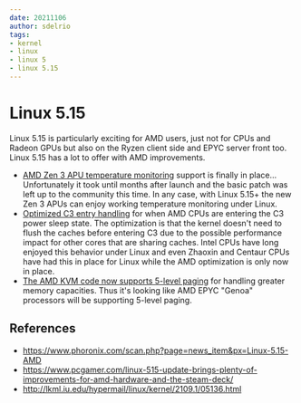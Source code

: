 ```yaml
---
date: 20211106
author: sdelrio
tags:
- kernel
- linux
- linux 5
- linux 5.15
---
```


# Linux 5.15

Linux 5.15 is particularly exciting for AMD users, just not for CPUs and Radeon GPUs but also on the Ryzen client side and EPYC server front too. Linux 5.15 has a lot to offer with AMD improvements.

* [AMD Zen 3 APU temperature monitoring](https://www.phoronix.com/scan.php?page=news_item&px=AMD-Zen-3-APU-Temp-hwmon) support is finally in place... Unfortunately it took until months after launch and the basic patch was left up to the community this time. In any case, with Linux 5.15+ the new Zen 3 APUs can enjoy working temperature monitoring under Linux. 
* [Optimized C3 entry handling](https://www.phoronix.com/scan.php?page=news_item&px=AMD-C3-Optimize-Linux-5.15) for when AMD CPUs are entering the C3 power sleep state. The optimization is that the kernel doesn't need to flush the caches before entering C3 due to the possible performance impact for other cores that are sharing caches. Intel CPUs have long enjoyed this behavior under Linux and even Zhaoxin and Centaur CPUs have had this in place for Linux while the AMD optimization is only now in place.
* [The AMD KVM code now supports 5-level paging](https://www.phoronix.com/scan.php?page=news_item&px=Linux-5.15-KVM) for handling greater memory capacities. Thus it's looking like AMD EPYC "Genoa" processors will be supporting 5-level paging. 

## References

* <https://www.phoronix.com/scan.php?page=news_item&px=Linux-5.15-AMD>
* <https://www.pcgamer.com/linux-515-update-brings-plenty-of-improvements-for-amd-hardware-and-the-steam-deck/>
* <http://lkml.iu.edu/hypermail/linux/kernel/2109.1/05136.html>
